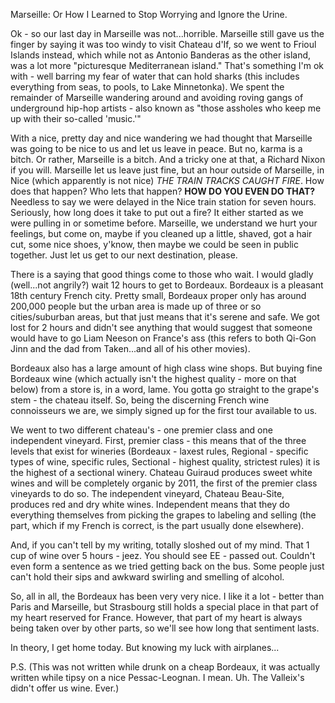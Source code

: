 <!-- layout: post
categories:
- travel
- france
title: Drunk on a Cheap Bourdeaux
-->
Marseille: Or How I Learned to Stop Worrying and Ignore the Urine.

Ok - so our last day in Marseille was not...horrible. Marseille still gave us the finger by saying it was too windy to visit Chateau d'If, so we went to Frioul Islands instead, which while not as Antonio Banderas as the other island, was a lot more "picturesque Mediterranean island." That's something I'm ok with - well barring my fear of water that can hold sharks (this includes everything from seas, to pools, to Lake Minnetonka). We spent the remainder of Marseille wandering around and avoiding roving gangs of underground hip-hop artists - also known as "those assholes who keep me up with their so-called 'music.'"

With a nice, pretty day and nice wandering we had thought that Marseille was going to be nice to us and let us leave in peace. But no, karma is a bitch. Or rather, Marseille is a bitch. And a tricky one at that, a Richard Nixon if you will. Marseille let us leave just fine, but an hour outside of Marseille, in Nice (which apparently is not nice) *THE TRAIN TRACKS CAUGHT FIRE*. How does that happen? Who lets that happen? **HOW DO YOU EVEN DO THAT?** Needless to say we were delayed in the Nice train station for seven hours. Seriously, how long does it take to put out a fire? It either started as we were pulling in or sometime before. Marseille, we understand we hurt your feelings, but come on, maybe if you cleaned up a little, shaved, got a hair cut, some nice shoes, y'know, then maybe we could be seen in public together. Just let us get to our next destination, please.
<!-- more -->
There is a saying that good things come to those who wait. I would gladly (well...not angrily?) wait 12 hours to get to Bordeaux. Bordeaux is a pleasant 18th century French city. Pretty small, Bordeaux proper only has around 200,000 people but the urban area is made up of three or so cities/suburban areas, but that just means that it's serene and safe. We got lost for 2 hours and didn't see anything that would suggest that someone would have to go Liam Neeson on France's ass (this refers to both Qi-Gon Jinn and the dad from Taken...and all of his other movies).

Bordeaux also has a large amount of high class wine shops. But buying fine Bordeaux wine (which actually isn't the highest quality - more on that below) from a store is, in a word, lame. You gotta go straight to the grape's stem - the chateau itself. So, being the discerning French wine connoisseurs we are, we simply signed up for the first tour available to us.

We went to two different chateau's - one premier class and one independent vineyard. First, premier class - this means that of the three levels that exist for wineries (Bordeaux - laxest rules, Regional - specific types of wine, specific rules, Sectional - highest quality, strictest rules) it is the highest of a sectional winery. Chateau Guiraud produces sweet white wines and will be completely organic by 2011, the first of the premier class vineyards to do so. The independent vineyard, Chateau Beau-Site, produces red and dry white wines. Independent means that they do everything themselves from picking the grapes to labeling and selling (the part, which if my French is correct, is the part usually done elsewhere).

And, if you can't tell by my writing, totally sloshed out of my mind. That 1 cup of wine over 5 hours - jeez. You should see EE - passed out. Couldn't even form a sentence as we tried getting back on the bus. Some people just can't hold their sips and awkward swirling and smelling of alcohol.

So, all in all, the Bordeaux has been very very nice. I like it a lot - better than Paris and Marseille, but Strasbourg still holds a special place in that part of my heart reserved for France. However, that part of my heart is always being taken over by other parts, so we'll see how long that sentiment lasts.

In theory, I get home today. But knowing my luck with airplanes...

P.S. (This was not written while drunk on a cheap Bordeaux, it was actually written while tipsy on a nice Pessac-Leognan. I mean. Uh. The Valleix's didn't offer us wine. Ever.)